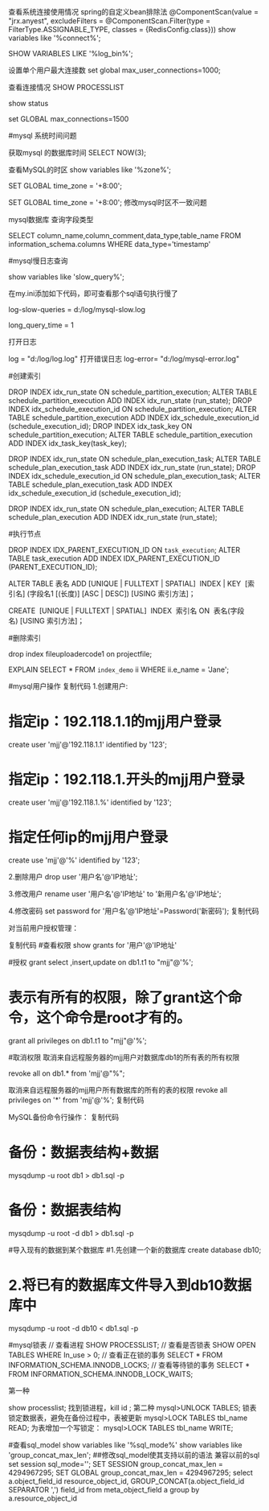 查看系统连接使用情况
spring的自定义bean排除法
@ComponentScan(value = "jrx.anyest", excludeFilters = @ComponentScan.Filter(type = FilterType.ASSIGNABLE_TYPE, classes = {RedisConfig.class}))
show variables like '%connect%';

SHOW VARIABLES LIKE '%log_bin%';

设置单个用户最大连接数
set global max_user_connections=1000;

查看连接情况
SHOW PROCESSLIST

show status


set GLOBAL max_connections=1500


#mysql  系统时间问题

获取mysql  的数据库时间   SELECT NOW(3);

查看MySQL的时区
show variables like '%zone%';

SET GLOBAL time_zone = '+8:00';

SET GLOBAL time_zone = '+8:00';  修改mysql时区不一致问题

mysql数据库 查询字段类型

SELECT column_name,column_comment,data_type,table_name 
FROM information_schema.columns 
WHERE data_type='timestamp'


#mysql慢日志查询

show variables like 'slow_query%';

在my.ini添加如下代码，即可查看那个sql语句执行慢了

log-slow-queries = d:/log/mysql-slow.log

long_query_time = 1

打开日志

log = "d:/log/log.log"
打开错误日志
log-error= "d:/log/mysql-error.log"


#创建索引

DROP INDEX idx_run_state ON schedule_partition_execution;
ALTER TABLE schedule_partition_execution ADD INDEX idx_run_state (run_state);
  DROP INDEX idx_schedule_execution_id ON schedule_partition_execution;
 ALTER TABLE schedule_partition_execution ADD INDEX idx_schedule_execution_id (schedule_execution_id);
   DROP INDEX idx_task_key ON schedule_partition_execution;
 ALTER TABLE schedule_partition_execution ADD INDEX idx_task_key(task_key);


DROP INDEX idx_run_state ON schedule_plan_execution_task;
ALTER TABLE schedule_plan_execution_task ADD INDEX idx_run_state (run_state);
DROP INDEX idx_schedule_execution_id ON schedule_plan_execution_task;
ALTER TABLE schedule_plan_execution_task ADD INDEX idx_schedule_execution_id (schedule_execution_id);


DROP INDEX idx_run_state ON schedule_plan_execution;
ALTER TABLE schedule_plan_execution ADD INDEX idx_run_state (run_state);

#执行节点

 DROP INDEX IDX_PARENT_EXECUTION_ID ON `task_execution`;
ALTER TABLE task_execution ADD INDEX IDX_PARENT_EXECUTION_ID (PARENT_EXECUTION_ID);




ALTER TABLE 表名 ADD [UNIQUE | FULLTEXT | SPATIAL]  INDEX | KEY  [索引名] (字段名1 [(长度)] [ASC | DESC]) [USING 索引方法]；



CREATE  [UNIQUE | FULLTEXT | SPATIAL]  INDEX  索引名 ON  表名(字段名) [USING 索引方法]；

#删除索引

drop index fileuploadercode1 on projectfile;

EXPLAIN SELECT * FROM `index_demo` ii WHERE ii.e_name = 'Jane';


#mysql用户操作
复制代码
1.创建用户:
# 指定ip：192.118.1.1的mjj用户登录
create user 'mjj'@'192.118.1.1' identified by '123';
# 指定ip：192.118.1.开头的mjj用户登录
create user 'mjj'@'192.118.1.%' identified by '123';
# 指定任何ip的mjj用户登录
create use 'mjj'@'%' identified by '123';

2.删除用户
drop user '用户名'@'IP地址';


3.修改用户
rename user '用户名'@'IP地址' to '新用户名'@'IP地址';

4.修改密码
set password for '用户名'@'IP地址'=Password('新密码');
复制代码
 

对当前用户授权管理：
　　

复制代码
#查看权限
show grants for '用户'@'IP地址'

#授权
grant select ,insert,update on db1.t1 to "mjj"@'%';

# 表示有所有的权限，除了grant这个命令，这个命令是root才有的。
grant all privileges  on db1.t1 to "mjj"@'%';

#取消权限
取消来自远程服务器的mjj用户对数据库db1的所有表的所有权限

revoke all on db1.* from 'mjj'@"%";  

取消来自远程服务器的mjj用户所有数据库的所有的表的权限
revoke all privileges on '*' from 'mjj'@'%';
复制代码
 

MySQL备份命令行操作：
复制代码
# 备份：数据表结构+数据
mysqdump -u root db1 > db1.sql -p


# 备份：数据表结构
mysqdump -u root -d db1 > db1.sql -p

#导入现有的数据到某个数据库
#1.先创建一个新的数据库
create database db10;
# 2.将已有的数据库文件导入到db10数据库中
mysqdump -u root -d db10 < db1.sql -p



#mysql锁表
// 查看进程
SHOW PROCESSLIST;
// 查看是否锁表
SHOW OPEN TABLES WHERE In_use > 0;
// 查看正在锁的事务
SELECT * FROM INFORMATION_SCHEMA.INNODB_LOCKS; 
// 查看等待锁的事务
    SELECT * FROM INFORMATION_SCHEMA.INNODB_LOCK_WAITS; 


第一种

show processlist;
找到锁进程，kill id ;
第二种
mysql>UNLOCK TABLES;
锁表
锁定数据表，避免在备份过程中，表被更新
mysql>LOCK TABLES tbl_name READ;
为表增加一个写锁定：
mysql>LOCK TABLES tbl_name WRITE;

#查看sql_model
show variables like '%sql_mode%'
show variables like 'group_concat_max_len';
##修改sql_model使其支持以前的语法  兼容以前的sql
 set session sql_mode='';
 SET SESSION group_concat_max_len = 4294967295;
 SET GLOBAL group_concat_max_len = 4294967295;
select a.object_field_id resource_object_id, GROUP_CONCAT(a.object_field_id SEPARATOR ',') field_id from meta_object_field a  group by a.resource_object_id





